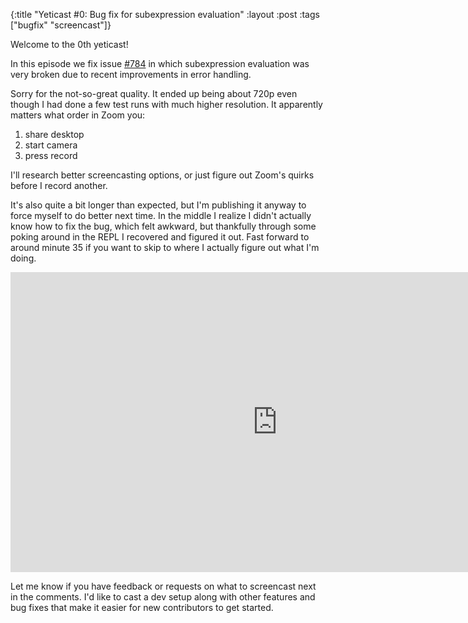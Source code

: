 {:title "Yeticast #0: Bug fix for subexpression evaluation"
 :layout :post
 :tags  ["bugfix" "screencast"]}

Welcome to the 0th yeticast!

In this episode we fix issue
[#784](https://github.com/yetibot/yetibot/issues/784) in which subexpression
evaluation was very broken due to recent improvements in error handling.

Sorry for the not-so-great quality. It ended up being about 720p even though I
had done a few test runs with much higher resolution. It apparently matters what
order in Zoom you:

1. share desktop
1. start camera
1. press record

I'll research better screencasting options, or just figure out Zoom's quirks
before I record another.

It's also quite a bit longer than expected, but I'm publishing it anyway to
force myself to do better next time. In the middle I realize I didn't actually
know how to fix the bug, which felt awkward, but thankfully through some poking
around in the REPL I recovered and figured it out. Fast forward to around minute
35 if you want to skip to where I actually figure out what I'm doing.

<div class="video-responsive">
  <iframe width="854" height="480" src="https://www.youtube.com/embed/sc5s1t2sFWg" frameborder="0" allow="accelerometer; autoplay; encrypted-media; gyroscope; picture-in-picture" allowfullscreen></iframe>
</div>

Let me know if you have feedback or requests on what to screencast next in the
comments. I'd like to cast a dev setup along with other features and bug fixes
that make it easier for new contributors to get started.

